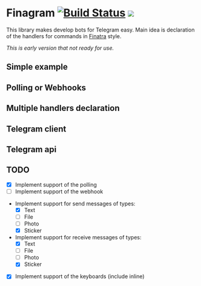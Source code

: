 # Finagram [![Build Status](https://travis-ci.org/finagram/finagram.svg?branch=master)](https://travis-ci.org/finagram/finagram)  [![](https://jitpack.io/v/finagram/finagram.svg)](https://jitpack.io/#finagram/finagram)
This library makes develop bots for Telegram easy. Main idea is declaration of the handlers for commands in [Finatra](http://twitter.github.io/finatra/) style. 

_This is early version that not ready for use._

## Simple example

## Polling or Webhooks

## Multiple handlers declaration

## Telegram client

## Telegram api

## TODO
* [x] Implement support of the polling
* [ ] Implement support of the webhook
* Implement support for send messages of types:
  * [x] Text
  * [ ] File
  * [ ] Photo
  * [x] Sticker
* Implement support for receive messages of types:  
  * [x] Text
  * [ ] File
  * [ ] Photo
  * [x] Sticker
* [x] Implement support of the keyboards (include inline)
